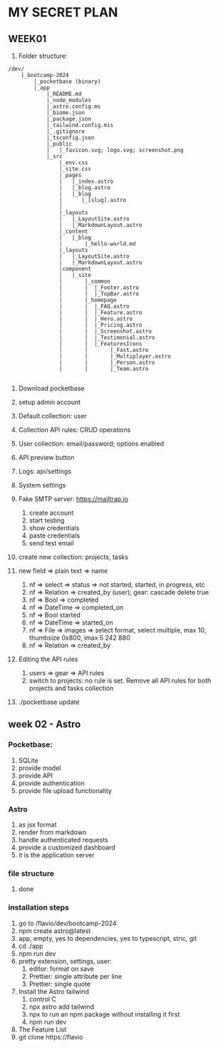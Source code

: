 # MY SECRET PLAN

## WEEK01

1) Folder structure: 
```
/dev/
    |_bootcamp-2024
        |_pocketbase (binary)
        |_app
            |_README.md
            |_node_modules
            |_astro.config.ms
            |_biome.json
            |_package.json
            |_tailwind.config.mis
            |_.gitignore
            |_tsconfig.json
            |_public
            |   |_favicon.svg; logo.svg; screenshot.png
            |_src
                |_env.css
                |_site.css
                |_pages
                |   |_index.astro
                |   |_blog.astro
                |   |_blog
                |      |_[slug].astro
                |
                |_layouts
                |   |_LayoutSite.astro    
                |   |_MarkdownLayout.astro    
                |_content
                |   |_blog
                |       |_hello-world.md   
                |_layouts
                |   |_LayoutSite.astro    
                |   |_MarkdownLayout.astro    
                |component
                |   |_site
                |       |_common  
                |       |  |_Footer.astro
                |       |  |_TopBar.astro
                |       |_homepage  
                |       |  |_FAQ.astro
                |       |  |_Feature.astro
                |       |  |_Hero.astro
                |       |  |_Pricing.astro
                |       |  |_Screenshot.astro
                |       |  |_Testimonial.astro
                |       |  |_FeaturesIcons
                |       |       |_Fast.astro
                |       |       |_Multiplayer.astro
                |       |       |_Person.astro
                |       |       |_Team.astro
         
```
1) Download pocketbase
1) setup admin account
1) Default collection: user
1) Collection API rules: CRUD operations
1) User collection: email/password; options enabled
1) API preview button
1) Logs: api/settings
1) System settings
1) Fake SMTP server: https://mailtrap.io
    1) create account
    1) start testing
    1) show credentials
    1) paste credentials
    1) send test email

1) create new collection: projects, tasks
1) new field => plain text => name
    1) nf => select => status => not started, started, in progress, etc
    1) nf => Relation => created_by (user); gear: cascade delete true
    1) nf => Bool => completed
    1) nf => DateTime => completed_on
    1) nf => Bool started
    1) nf => DateTime => started_on
    1) nf => File => images => select format, select multiple, max 10, thumbsize 0x800, imax 5 242 880
    1) nf => Relation => created_by
1) Editing the API rules
    1) users => gear => API rules
    1) switch to projects: no rule is set. Remove all API rules for both projects and tasks collection
1) ./pocketbase update

## week 02 - Astro

### Pocketbase:

1) SQLite
1) provide model
1) provide API
1) provide authentication
1) provide file upload functionality

### Astro

1) as jsx format
1) render from markdown
1) handle authenticated requests
1) provide a customized dashboard
1) it is the application server

### file structure

1) done

### installation steps

1) go to /flavio/dev/bootcamp-2024
1) npm create astro@latest
1) app, empty, yes to dependencies, yes to typescript, stric, git
1) cd ./app
1) npm run dev
1) pretty extension, settings, user:
    1) editor: format on save
    1) Prettier: single attribute per line
    1) Prettier: single quote
1) Install the Astro tailwind
    1) control C
    1) npx astro add tailwind
    1) npx to run an npm package without installing it first
    1) npm run dev
1) The Feature List
1) git clone https://flavio 
